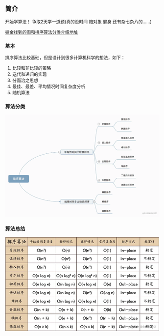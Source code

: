 ## 简介

开始学算法！
争取2天学一道题(真的没时间 陪对象 健身 还有杂七杂八的……)

[掘金找到的图和排序算法分类介绍地址](https://juejin.cn/post/7101502080984023047)


### 基本
排序算法比较基础，但是设计到很多计算机科学的想法，如下：
1. 比较和非比较的策略
2. 迭代和递归的实现
3. 分而治之思想
4. 最佳、最差、平均情况时间复杂度分析
5. 随机算法

### 算法分类
![](https://raw.githubusercontent.com/Loveyless/img-clouding/main/img/1098fef5134442f29dab3f075503719b_tplv-k3u1fbpfcp-zoom-in-crop-mark_3024_0_0_0.webp)

### 算法总结
![](https://raw.githubusercontent.com/Loveyless/img-clouding/main/img/21bd.webp)